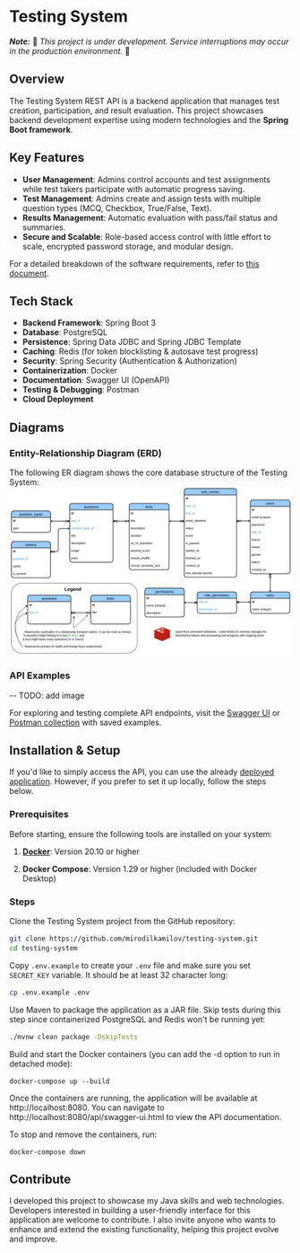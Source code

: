 # Testing System

**_Note:_** 🚧 _This project is under development. Service interruptions may occur in the production environment._ 🚧

## Overview

The Testing System REST API is a backend application that manages test creation, participation, and result evaluation.
This project showcases backend development expertise using modern technologies and the **Spring Boot framework**.

## Key Features

- **User Management**: Admins control accounts and test assignments while test takers participate with automatic
  progress saving.
- **Test Management**: Admins create and assign tests with multiple question types (MCQ, Checkbox, True/False, Text).
- **Results Management**: Automatic evaluation with pass/fail status and summaries.
- **Secure and Scalable**: Role-based access control with little effort to scale, encrypted password storage, and
  modular design.

For a detailed breakdown of the software requirements, refer to [this document](Software%20Requirements%20Document.pdf).

## Tech Stack

- **Backend Framework**: Spring Boot 3
- **Database**: PostgreSQL
- **Persistence**: Spring Data JDBC and Spring JDBC Template
- **Caching**: Redis (for token blocklisting & autosave test progress)
- **Security**: Spring Security (Authentication & Authorization)
- **Containerization**: Docker
- **Documentation**: Swagger UI (OpenAPI)
- **Testing & Debugging**: Postman
- **Cloud Deployment**

## Diagrams

### Entity-Relationship Diagram (ERD)

The following ER diagram shows the core database structure of the Testing System:
![ER Diagram](ER_Diagram.jpg)

### API Examples

-- TODO: add image

For exploring and testing complete API endpoints, visit
the [Swagger UI](https://testing.mirodil.dev/api/swagger-ui.html)
or [Postman collection](Testing%20System.postman_collection.json) with saved
examples.

## Installation & Setup

If you'd like to simply access the API, you can use the
already [deployed application](https://testing.mirodil.dev/api/swagger-ui.html). However, if you prefer to set it
up locally, follow the steps below.

### Prerequisites

Before starting, ensure the following tools are installed on your system:

1. [**Docker**](https://docs.docker.com/get-started/get-docker/): Version 20.10 or higher

2. **Docker Compose**: Version 1.29 or higher (included with Docker Desktop)

### Steps

Clone the Testing System project from the GitHub repository:

```bash
git clone https://github.com/mirodilkamilov/testing-system.git
cd testing-system
```

Copy `.env.example` to create your `.env` file and make sure you set `SECRET_KEY` variable. It should be at least 32
character long:

```bash
cp .env.example .env
```

Use Maven to package the application as a JAR file. Skip tests during this step since containerized PostgreSQL and Redis
won't be running yet:

```bash
./mvnw clean package -DskipTests
```

Build and start the Docker containers (you can add the -d option to run in detached mode):

```docker
docker-compose up --build
```

Once the containers are running, the application will be available at http://localhost:8080. You can navigate
to http://localhost:8080/api/swagger-ui.html to view the API documentation.

To stop and remove the containers, run:

```docker
docker-compose down
```

## Contribute

I developed this project to showcase my Java skills and web technologies. Developers interested in building a
user-friendly interface for this application are welcome to contribute. I also invite anyone who wants to enhance and
extend the existing functionality, helping this project evolve and improve.

